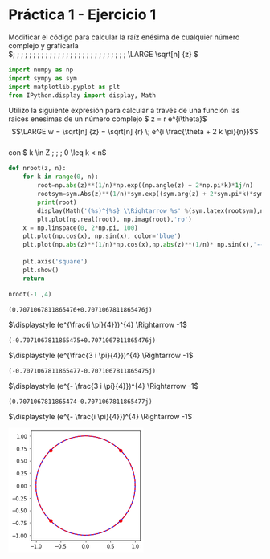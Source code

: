 # Práctica 1 - Ejercicio 1  
Modificar el código para calcular la raíz enésima de cualquier número complejo y graficarla  
$\; \; \; \; \; \; \; \; \; \; \; \; \; \; \; \; \; \; \; \; \; \; \; \; \; \; \; \;   \LARGE \sqrt[n] {z} $


```python
import numpy as np
import sympy as sym
import matplotlib.pyplot as plt
from IPython.display import display, Math
```

Utilizo la siguiente expresión para calcular a través de una función las raices enesimas de un número complejo $ z = r e^{i\theta}$  
$$\LARGE w =  \sqrt[n] {z}  =  \sqrt[n] {r} \;   e^{i \frac{\theta + 2 k \pi}{n}}$$  
con $ k \in Z \; \; \; 0 \leq k < n$


```python
def nroot(z, n):
    for k in range(0, n):
        root=np.abs(z)**(1/n)*np.exp((np.angle(z) + 2*np.pi*k)*1j/n)
        rootsym=sym.Abs(z)**(1/n)*sym.exp((sym.arg(z) + 2*sym.pi*k)*sym.I/n)
        print(root)
        display(Math('(%s)^{%s} \\Rightarrow %s' %(sym.latex(rootsym),n, sym.latex(rootsym**n))))
        plt.plot(np.real(root), np.imag(root),'ro')
    x = np.linspace(0, 2*np.pi, 100)
    plt.plot(np.cos(x), np.sin(x), color='blue')
    plt.plot(np.abs(z)**(1/n)*np.cos(x),np.abs(z)**(1/n)* np.sin(x),'--', color='red')

    plt.axis('square')
    plt.show()
    return
```


```python
nroot(-1 ,4)
```

    (0.7071067811865476+0.7071067811865476j)



$\displaystyle (e^{\frac{i \pi}{4}})^{4} \Rightarrow -1$


    (-0.7071067811865475+0.7071067811865476j)



$\displaystyle (e^{\frac{3 i \pi}{4}})^{4} \Rightarrow -1$


    (-0.7071067811865477-0.7071067811865475j)



$\displaystyle (e^{- \frac{3 i \pi}{4}})^{4} \Rightarrow -1$


    (0.7071067811865474-0.7071067811865477j)



$\displaystyle (e^{- \frac{i \pi}{4}})^{4} \Rightarrow -1$



![png](output_4_8.png)

